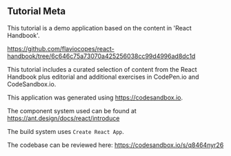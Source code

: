 ## Tutorial Meta

This tutorial is a demo application based on the content in 'React Handbook'.

https://github.com/flaviocopes/react-handbook/tree/6c646c75a73070a425256038cc99d4996ad8dc1d

This tutorial includes a curated selection of content from the React Handbook plus editorial and additional exercises in CodePen.io and CodeSandbox.io.

This application was generated using https://codesandbox.io.

The component system used can be found at https://ant.design/docs/react/introduce

The build system uses `Create React App`.

The codebase can be reviewed here: https://codesandbox.io/s/q8464nyr26

